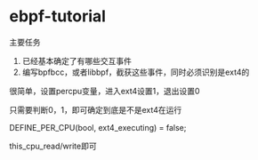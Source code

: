 # ebpf-tutorial

主要任务

1. 已经基本确定了有哪些交互事件
2. 编写bpfbcc，或者libbpf，截获这些事件，同时必须识别是ext4的


很简单，设置percpu变量，进入ext4设置1，退出设置0

只需要判断0，1，即可确定到底是不是ext4在运行

DEFINE_PER_CPU(bool, ext4_executing) = false;

this_cpu_read/write即可